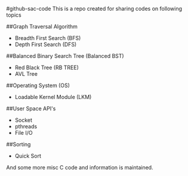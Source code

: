 #github-sac-code
This is a repo created for sharing codes on following topics 



##Graph Traversal Algorithm
- Breadth First Search (BFS)
- Depth First Search   (DFS)


##Balanced Binary Search Tree (Balanced BST)
- Red Black Tree (RB TREE)
- AVL Tree


##Operating System (OS)
- Loadable Kernel Module (LKM)


##User Space API's
- Socket 
- pthreads
- File I/O 

##Sorting
- Quick Sort

And some more misc C code and information is maintained.

